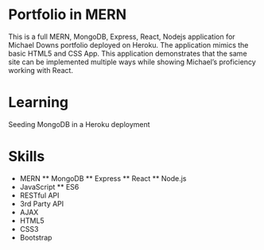 # Portfolio in MERN
This is a full MERN, MongoDB, Express, React, Nodejs application for Michael Downs portfolio deployed on Heroku.  The application mimics the basic HTML5 and CSS App.  This application demonstrates that the same site can be implemented multiple ways while showing Michael’s proficiency working with React.

# Learning
Seeding MongoDB in a Heroku deployment

# Skills
* MERN
** MongoDB
** Express
** React
** Node.js
* JavaScript
** ES6
* RESTful API
* 3rd Party API
* AJAX
* HTML5
* CSS3
* Bootstrap